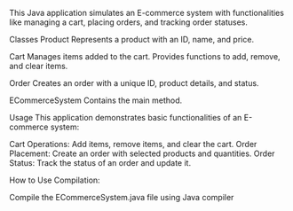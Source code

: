 This Java application simulates an E-commerce system with functionalities like managing a cart, placing orders, and tracking order statuses.


Classes
Product
Represents a product with an ID, name, and price.

Cart
Manages items added to the cart. Provides functions to add, remove, and clear items.

Order
Creates an order with a unique ID, product details, and status.

ECommerceSystem
Contains the main method.

Usage
This application demonstrates basic functionalities of an E-commerce system:

Cart Operations: Add items, remove items, and clear the cart.
Order Placement: Create an order with selected products and quantities.
Order Status: Track the status of an order and update it.

How to Use
Compilation:

Compile the ECommerceSystem.java file using Java compiler